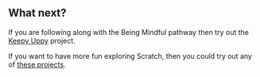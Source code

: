 ## What next?

If you are following along with the Being Mindful pathway then try out the [Keepy Uppy](https://learning-admin.raspberrypi.org/en/projects/keepy-uppy) project.

If you want to have more fun exploring Scratch, then you could try out any of [these projects](https://projects.raspberrypi.org/en/projects?software%5B%5D=scratch).